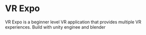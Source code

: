 # VR Expo
 VR Expo is a beginner level VR application that provides multiple VR experiences. Build with unity enginee and blender
